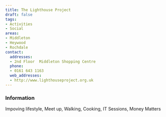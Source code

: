 ```yaml
---
title: The Lighthouse Project
draft: false
tags:
- Activities
- Social
areas:
- Middleton
- Heywood
- Rochdale
contact:
  addresses:
  - 2nd Floor  Middleton Shopping Centre
  phone:
  - 0161 643 1163
  web_addresses:
  - http://www.lighthouseproject.org.uk
---
```

### Information
Impoving lifestyle, Meet up, Walking, Cooking, 
IT Sessions, Money Matters